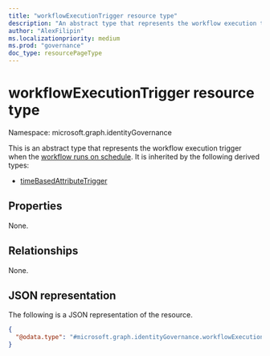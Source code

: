 ```yaml
---
title: "workflowExecutionTrigger resource type"
description: "An abstract type that represents the workflow execution trigger when the workflow runs on schedule."
author: "AlexFilipin"
ms.localizationpriority: medium
ms.prod: "governance"
doc_type: resourcePageType
---
```


# workflowExecutionTrigger resource type

Namespace: microsoft.graph.identityGovernance

This is an abstract type that represents the workflow execution trigger when the [workflow runs on schedule](../resources/identitygovernance-triggerandscopebasedconditions.md). It is inherited by the following derived types:
+ [timeBasedAttributeTrigger](../resources/identitygovernance-timebasedattributetrigger.md)

## Properties

None.

## Relationships

None.

## JSON representation

The following is a JSON representation of the resource.
<!-- {
  "blockType": "resource",
  "@odata.type": "microsoft.graph.identityGovernance.workflowExecutionTrigger"
}
-->
``` json
{
  "@odata.type": "#microsoft.graph.identityGovernance.workflowExecutionTrigger"
}
```
